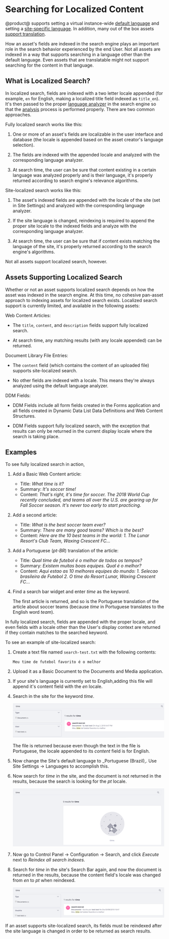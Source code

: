 # Searching for Localized Content [](id=searching-for-localized-content)

@product@ supports setting a virtual instance-wide 
[default language](/discover/portal/-/knowledge_base/7-1/miscellaneous-settings#miscellaneous-display-settings) 
and setting a 
[site-specific language](/discover/portal/-/knowledge_base/7-1/social-settings-and-languages#languages).
In addition, many out of the box assets 
[support translation](/discover/portal/-/knowledge_base/7-1/other-content-options#localizing-content).

How an asset's fields are indexed in the search engine plays an important role
in the search behavior experienced by the end User. Not all assets are indexed
in a way that supports searching in a language other than the default language.
Even assets that are translatable might not support searching for the content in
that language.

## What is Localized Search? [](id=what-is-localized-search)

In localized search, fields are indexed with a two letter locale appended (for
example, `en` for English, making a localized title field indexed as
`title_en`). It's then passed to the proper 
[language analyzer](https://www.elastic.co/guide/en/elasticsearch/reference/6.1/analysis-lang-analyzer.html) 
in the search engine so that the 
[analysis](https://www.elastic.co/guide/en/elasticsearch/reference/6.1/analysis.html) 
process is performed properly. There are two common approaches.

Fully localized search works like this:

1. One or more of an asset's fields are localizable in the user interface and
   database (the locale is appended based on the asset creator's language
   selection).

2. The fields are indexed with the appended locale and analyzed with the
   corresponding language analyzer.

3.  At search time, the user can be sure that content existing in a certain
    language was analyzed properly and is their language, it's properly returned
    according to search engine's relevance algorithms.

Site-localized search works like this:

1.  The asset's indexed fields are appended with the locale of the site (set in
    Site Settings) and analyzed with the corresponding language analyzer.

2.  If the site language is changed, reindexing is required to append the proper
    site locale to the indexed fields and analyze with the corresponding
    language analyzer.

2.  At search time, the user can be sure that if content exists matching the
    language of the site, it's properly returned according to the search
    engine's algorithms.

Not all assets support localized search, however.

## Assets Supporting Localized Search [](id=assets-supporting-localized-search)

Whether or not an asset supports localized search depends on how the asset was
indexed in the search engine. At this time, no cohesive pan-asset approach to
indexing assets for localized search exists. Localized search support is
currently limited, and available in the following assets:

Web Content Articles: 

- The `title`, `content`, and `description` fields support fully localized search.

- At search time, any matching results (with any locale appended) can be
    returned.

Document Library File Entries:

- The `content` field (which contains the content of an uploaded file) supports
    site-localized search.

- No other fields are indexed with a locale. This means they're always analyzed
    using the default language analyzer.

DDM Fields:

- DDM Fields include all form fields created in the Forms application and all
    fields created in Dynamic Data List Data Definitions and Web Content
    Structures. 

- DDM Fields support fully localized search, with the exception that results can
    only be returned in the current display locale where the search is taking
    place.

## Examples [](id=examples)

To see fully localized search in action,

1.  Add a Basic Web Content article:

    - Title: _What time is it?_
    - Summary: _It's soccer time!_
    - Content: _That's right, it's time for soccer. The 2018 World Cup recently
        concluded, and teams all over the U.S. are gearing up for Fall Soccer
        season. It's never too early to start practicing._

2.  Add a second article:

    - Title: _What is the best soccer team ever?_
    - Summary: _There are many good teams? Which is the best?_
    - Content: _Here are the 10 best teams in the world: 1. The Lunar Resort's
        Club Team, Waxing Crescent FC..._

3.  Add a Portuguese (_pt-BR_) translation of the article:

    - Title: _Qual time de futebol é o melhor de todos os tempos?_
    - Summary: _Existem muitas boas equipes. Qual é o melhor?_
    - Content: _Aqui estao as 10 melhores equipes do mundo: 1. Selecao
        brasileira de Futebol 2. O time do Resort Lunar, Waxing Crescent FC..._

4.  Find a search bar widget and enter _time_ as the keyword.

    The first article is returned, and so is the Portuguese translation of the
    article about soccer teams (because _time_ in Portuguese translates to the
    English word _team_).

In fully localized search, fields are appended with the proper locale, and even
fields with a locale other than the User's display context are returned if they
contain matches to the searched keyword.

To see an example of site-localized search:

1.  Create a text file named `search-test.txt` with the following contents: 

        Meu time de futebol favorito é o melhor

2. Upload it as a Basic Document to the Documents and Media application.

3.  If your site's language is currently set to English,adding this file will
    append it's content field with the _en_ locale. 

4.  Search in the site for the keyword _time_.

    ![Figure 1: Even though the content of this DM File is written in Portuguese, it was appended with the _en_ locale, so it's searchable in an English language site.](../../images/search-site-localized1.png)

    The file is returned because even though the text in the file is
    Portuguese, the locale appended to its _content_ field is for English.

5.  Now change the Site's default language to _Portuguese (Brazil),.
    Use Site Settings &rarr; Languages to accomplish this.

6. Now search for _time_ in the site, and the document is not returned in the
   results, because the search is looking for the _pt_ locale.

   ![Figure 2: The uploaded DM File doesn't appear when the site language is changed, because only fields with the site's locale are searched.](../../images/search-site-localized2.png)

7.  Now go to Control Panel &rarr; Configuration &rarr; Search, and click
    *Execute* next to _Reindex all search indexes._

8. Search for _time_ in the site's Search Bar again, and now the document is
   returned in the results, because the content field's locale was changed
   from _en_ to _pt_ when reindexed.

   ![Figure 3: Once the field is reindexed with the site's locale, it can be returned as a search result in the site.](../../images/search-site-localized3.png)

If an asset supports site-localized search, its fields must be reindexed after
the site language is changed in order to be returned as search results.


